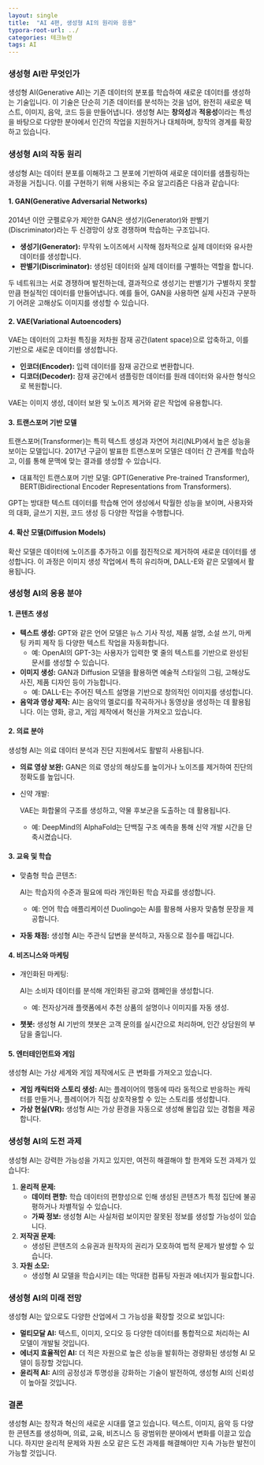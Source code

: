 ```yaml
---
layout: single
title:  "AI 4편, 생성형 AI의 원리와 응용"
typora-root-url: ../
categories: 테크뉴런
tags: AI
---
```




### 생성형 AI란 무엇인가

생성형 AI(Generative AI)는 기존 데이터의 분포를 학습하여 새로운 데이터를 생성하는 기술입니다. 이 기술은 단순히 기존 데이터를 분석하는 것을 넘어, 완전히 새로운 텍스트, 이미지, 음악, 코드 등을 만들어냅니다. 생성형 AI는 **창의성**과 **적응성**이라는 특성을 바탕으로 다양한 분야에서 인간의 작업을 지원하거나 대체하며, 창작의 경계를 확장하고 있습니다.

### 생성형 AI의 작동 원리

생성형 AI는 데이터 분포를 이해하고 그 분포에 기반하여 새로운 데이터를 샘플링하는 과정을 거칩니다. 이를 구현하기 위해 사용되는 주요 알고리즘은 다음과 같습니다:

#### 1. **GAN(Generative Adversarial Networks)**

2014년 이안 굿펠로우가 제안한 GAN은 생성기(Generator)와 판별기(Discriminator)라는 두 신경망이 상호 경쟁하며 학습하는 구조입니다.

- **생성기(Generator):** 무작위 노이즈에서 시작해 점차적으로 실제 데이터와 유사한 데이터를 생성합니다.
- **판별기(Discriminator):** 생성된 데이터와 실제 데이터를 구별하는 역할을 합니다.

두 네트워크는 서로 경쟁하며 발전하는데, 결과적으로 생성기는 판별기가 구별하지 못할 만큼 현실적인 데이터를 만들어냅니다. 예를 들어, GAN을 사용하면 실제 사진과 구분하기 어려운 고해상도 이미지를 생성할 수 있습니다.

#### 2. **VAE(Variational Autoencoders)**

VAE는 데이터의 고차원 특징을 저차원 잠재 공간(latent space)으로 압축하고, 이를 기반으로 새로운 데이터를 생성합니다.

- **인코더(Encoder):** 입력 데이터를 잠재 공간으로 변환합니다.
- **디코더(Decoder):** 잠재 공간에서 샘플링한 데이터를 원래 데이터와 유사한 형식으로 복원합니다.

VAE는 이미지 생성, 데이터 보완 및 노이즈 제거와 같은 작업에 유용합니다.

#### 3. **트랜스포머 기반 모델**

트랜스포머(Transformer)는 특히 텍스트 생성과 자연어 처리(NLP)에서 높은 성능을 보이는 모델입니다. 2017년 구글이 발표한 트랜스포머 모델은 데이터 간 관계를 학습하고, 이를 통해 문맥에 맞는 결과를 생성할 수 있습니다.

- 대표적인 트랜스포머 기반 모델: GPT(Generative Pre-trained Transformer), BERT(Bidirectional Encoder Representations from Transformers).

GPT는 방대한 텍스트 데이터를 학습해 언어 생성에서 탁월한 성능을 보이며, 사용자와의 대화, 글쓰기 지원, 코드 생성 등 다양한 작업을 수행합니다.

#### 4. **확산 모델(Diffusion Models)**

확산 모델은 데이터에 노이즈를 추가하고 이를 점진적으로 제거하여 새로운 데이터를 생성합니다. 이 과정은 이미지 생성 작업에서 특히 유리하며, DALL-E와 같은 모델에서 활용됩니다.

### 생성형 AI의 응용 분야

#### 1. **콘텐츠 생성**

- **텍스트 생성:** GPT와 같은 언어 모델은 뉴스 기사 작성, 제품 설명, 소설 쓰기, 마케팅 카피 제작 등 다양한 텍스트 작업을 자동화합니다.
  - 예: OpenAI의 GPT-3는 사용자가 입력한 몇 줄의 텍스트를 기반으로 완성된 문서를 생성할 수 있습니다.
- **이미지 생성:** GAN과 Diffusion 모델을 활용하면 예술적 스타일의 그림, 고해상도 사진, 제품 디자인 등이 가능합니다.
  - 예: DALL-E는 주어진 텍스트 설명을 기반으로 창의적인 이미지를 생성합니다.
- **음악과 영상 제작:** AI는 음악의 멜로디를 작곡하거나 동영상을 생성하는 데 활용됩니다. 이는 영화, 광고, 게임 제작에서 혁신을 가져오고 있습니다.

#### 2. **의료 분야**

생성형 AI는 의료 데이터 분석과 진단 지원에서도 활발히 사용됩니다.

- **의료 영상 보완:** GAN은 의료 영상의 해상도를 높이거나 노이즈를 제거하여 진단의 정확도를 높입니다.

- 신약 개발:

   VAE는 화합물의 구조를 생성하고, 약물 후보군을 도출하는 데 활용됩니다.

  - 예: DeepMind의 AlphaFold는 단백질 구조 예측을 통해 신약 개발 시간을 단축시켰습니다.

#### 3. **교육 및 학습**

- 맞춤형 학습 콘텐츠:

   AI는 학습자의 수준과 필요에 따라 개인화된 학습 자료를 생성합니다.

  - 예: 언어 학습 애플리케이션 Duolingo는 AI를 활용해 사용자 맞춤형 문장을 제공합니다.

- **자동 채점:** 생성형 AI는 주관식 답변을 분석하고, 자동으로 점수를 매깁니다.

#### 4. **비즈니스와 마케팅**

- 개인화된 마케팅:

   AI는 소비자 데이터를 분석해 개인화된 광고와 캠페인을 생성합니다.

  - 예: 전자상거래 플랫폼에서 추천 상품의 설명이나 이미지를 자동 생성.

- **챗봇:** 생성형 AI 기반의 챗봇은 고객 문의를 실시간으로 처리하며, 인간 상담원의 부담을 줄입니다.

#### 5. **엔터테인먼트와 게임**

생성형 AI는 가상 세계와 게임 제작에서도 큰 변화를 가져오고 있습니다.

- **게임 캐릭터와 스토리 생성:** AI는 플레이어의 행동에 따라 동적으로 반응하는 캐릭터를 만들거나, 플레이어가 직접 상호작용할 수 있는 스토리를 생성합니다.
- **가상 현실(VR):** 생성형 AI는 가상 환경을 자동으로 생성해 몰입감 있는 경험을 제공합니다.

### 생성형 AI의 도전 과제

생성형 AI는 강력한 가능성을 가지고 있지만, 여전히 해결해야 할 한계와 도전 과제가 있습니다:

1. **윤리적 문제:**
   - **데이터 편향:** 학습 데이터의 편향성으로 인해 생성된 콘텐츠가 특정 집단에 불공평하거나 차별적일 수 있습니다.
   - **가짜 정보:** 생성형 AI는 사실처럼 보이지만 잘못된 정보를 생성할 가능성이 있습니다.
2. **저작권 문제:**
   - 생성된 콘텐츠의 소유권과 원작자의 권리가 모호하여 법적 문제가 발생할 수 있습니다.
3. **자원 소모:**
   - 생성형 AI 모델을 학습시키는 데는 막대한 컴퓨팅 자원과 에너지가 필요합니다.

### 생성형 AI의 미래 전망

생성형 AI는 앞으로도 다양한 산업에서 그 가능성을 확장할 것으로 보입니다:

- **멀티모달 AI:** 텍스트, 이미지, 오디오 등 다양한 데이터를 통합적으로 처리하는 AI 모델이 개발될 것입니다.
- **에너지 효율적인 AI:** 더 적은 자원으로 높은 성능을 발휘하는 경량화된 생성형 AI 모델이 등장할 것입니다.
- **윤리적 AI:** AI의 공정성과 투명성을 강화하는 기술이 발전하여, 생성형 AI의 신뢰성이 높아질 것입니다.

### 결론

생성형 AI는 창작과 혁신의 새로운 시대를 열고 있습니다. 텍스트, 이미지, 음악 등 다양한 콘텐츠를 생성하며, 의료, 교육, 비즈니스 등 광범위한 분야에서 변화를 이끌고 있습니다. 하지만 윤리적 문제와 자원 소모 같은 도전 과제를 해결해야만 지속 가능한 발전이 가능할 것입니다.

